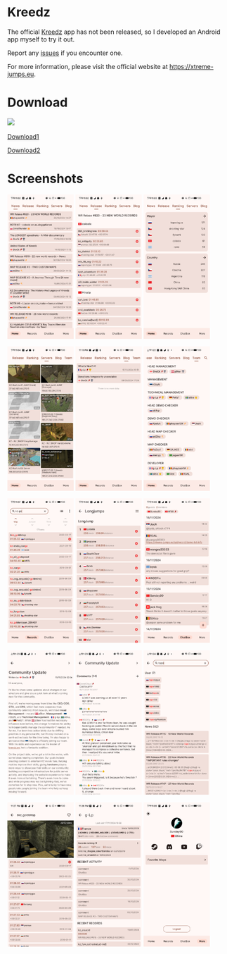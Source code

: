 # Kreedz

The official [Kreedz](https://xtreme-jumps.eu/) app has not been released, so I developed an Android app myself to try it out.

Report any [issues](https://github.com/zj565061763/Kreedz/issues) if you encounter one.

For more information, please visit the official website at https://xtreme-jumps.eu.

# Download

![](https://www.pgyer.com/app/qrcode/h2tb2CjB)

[Download1](https://www.pgyer.com/h2tb2CjB)

[Download2](https://github.com/zj565061763/Kreedz/releases)

# Screenshots

<p>
  <img src="Screenshots/Home-News.png" width="30%" />
  <img src="Screenshots/Home-Release.png" width="30%" />
  <img src="Screenshots/Home-Ranking.png" width="30%" />
</p>

<p>
  <img src="Screenshots/Home-Servers.png" width="30%" />
  <img src="Screenshots/Home-Blog.png" width="30%" />
  <img src="Screenshots/Home-Team.png" width="30%" />
</p>

<p>
  <img src="Screenshots/Records.png" width="30%" />
  <img src="Screenshots/Records-LJ.png" width="30%" />
  <img src="Screenshots/ChatBox.png" width="30%" />
</p>

<p>
  <img src="Screenshots/News.png" width="30%" />
  <img src="Screenshots/News-Comments.png" width="30%" />
  <img src="Screenshots/Search.png" width="30%" />
</p>

<p>
  <img src="Screenshots/Map.png" width="30%" />
  <img src="Screenshots/User.png" width="30%" />
  <img src="Screenshots/More.png" width="30%" />
</p>
